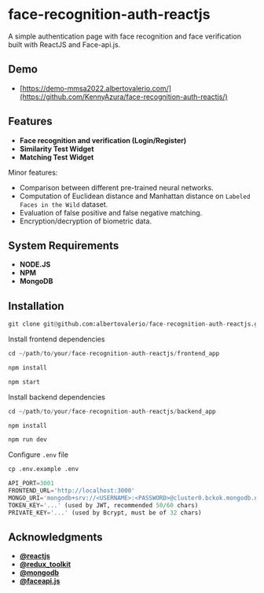 # face-recognition-auth-reactjs

A simple authentication page with face recognition and face verification built with ReactJS and Face-api.js.

## Demo

- [https://demo-mmsa2022.albertovalerio.com/](https://github.com/KennyAzura/face-recognition-auth-reactjs/)

## Features

- **Face recognition and verification (Login/Register)**
- **Similarity Test Widget**
- **Matching Test Widget**

Minor features:

- Comparison between different pre-trained neural networks.
- Computation of Euclidean distance and Manhattan distance on `Labeled Faces in the Wild` dataset.
- Evaluation of false positive and false negative matching.
- Encryption/decryption of biometric data.

## System Requirements

- **NODE.JS**
- **NPM**
- **MongoDB**

## Installation

```python
git clone git@github.com:albertovalerio/face-recognition-auth-reactjs.git
```

Install frontend dependencies

```python
cd ~/path/to/your/face-recognition-auth-reactjs/frontend_app
```

```python
npm install
```

```python
npm start
```

Install backend dependencies

```python
cd ~/path/to/your/face-recognition-auth-reactjs/backend_app
```

```python
npm install
```

```python
npm run dev
```

Configure `.env` file

```python
cp .env.example .env
```

```python
API_PORT=3001
FRONTEND_URL='http://localhost:3000'
MONGO_URI='mongodb+srv://<USERNAME>:<PASSWORD>@cluster0.bckok.mongodb.net/<DATABASE_NAME>?retryWrites=true&w=majority'
TOKEN_KEY='...' (used by JWT, recommended 50/60 chars)
PRIVATE_KEY='...' (used by Bcrypt, must be of 32 chars)
```

## Acknowledgments

- **[@reactjs](https://reactjs.org/)**
- **[@redux_toolkit](https://redux-toolkit.js.org/)**
- **[@mongodb](https://www.mongodb.com/)**
- **[@faceapi.js](https://github.com/justadudewhohacks/face-api.js/)**
